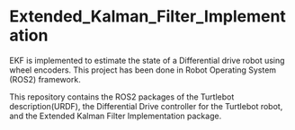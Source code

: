 # Extended_Kalman_Filter_Implementation
 EKF is implemented to estimate the state of a Differential drive robot using wheel encoders. This project has been done in Robot Operating System (ROS2) framework.

 This repository contains the ROS2 packages of the Turtlebot description(URDF), the Differential Drive controller for the Turtlebot robot, and the Extended Kalman Filter Implementation package.
